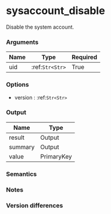 [//]: # (THE CONTENT BELOW IS GENERATED. DO NOT EDIT.)
# sysaccount_disable
Disable the system account.

### Arguments
|Name|Type|Required
|-|-|-
|uid|:ref:`Str<Str>`|True

### Options
* version : :ref:`Str<Str>`

### Output
|Name|Type
|-|-
|result|Output
|summary|Output
|value|PrimaryKey

[//]: # (ADD YOUR NOTES BELOW. THESE WILL BE PICKED EVERY TIME THE DOCS ARE REGENERATED. //end)
### Semantics

### Notes

### Version differences